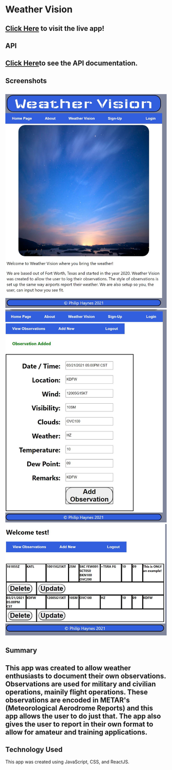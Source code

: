 Weather Vision
==============
[Click Here](https://weather-vision.vercel.app/ "Weather Vision") to visit the live app!
---------------
API
---------------
[Click Here](https://github.com/philhaynes337/BEAC3 "Back End Documentation")to see the API documentation.
---------------
Screenshots
---------------
![Main Page](./pics/main.jpg)
![Added Observation](./pics/addedob.jpg)
![Weather Vision Main Page](./pics/loggedin.jpg)
---------------
Summary
---------------
This app was created to allow weather enthusiasts to document their own observations. Observations are used for military and civilian operations, mainily flight operations. These observations are encoded in METAR's (Meteorological Aerodrome Reports) and this app allows the user to do just that. The app also gives the user to report in their own format to allow for amateur and training applications.
---------------
Technology Used
---------------
This app was created using JavaScript, CSS, and ReactJS.
